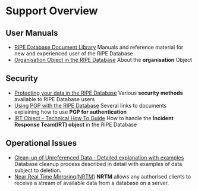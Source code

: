 # Support Overview
## User Manuals

* [RIPE Database Document Library](../01.introduction-to-the-RIPE-Database/01-RIPE-Database-Documentation-Overview.md#ripe-database-documentation-overview)
Manuals and reference material for new and experienced user of the RIPE Database
* [Organisation Object in the RIPE Database](../04.RPSL-Object-Types/03-Descriptions-of-Secondary-Objects.md#description-of-the-organisation-object)
About the **organisation** Object


## Security

* [Protecting your data in the RIPE Database](../10.Authorisation/01-Authorisation-Model.md#authorisation-model)
Various **security methods** available to RIPE Database users
* [Using PGP with the RIPE Database](../10.Authorisation/02-Using-the-Authorisation-Methods.md#pgp-key)
Several links to documents explaining how to use **PGP for authentication**
* [IRT Object - Technical How To Guide]()
How to handle the **Incident Response Team(IRT) object** in the RIPE Database



## Operational Issues

* [Clean-up of Unreferenced Data - Detailed explanation with examples](./02.Clean-up-of-Unreferenced-Data.md#clean-up-of-unreferenced-data)
Database cleanup process described in detail with examples of data subject to deletion.
* [Near Real Time Mirroring(NRTM)](../14.Mirroring-the-RIPE-Database.md#mirroring-the-ripe-database)
**NRTM** allows any authorised clients to receive a stream of available data from a database on a server.


